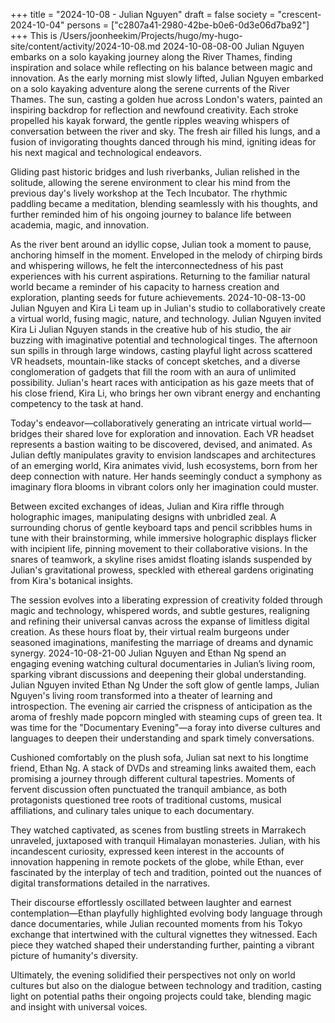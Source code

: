 +++
title = "2024-10-08 - Julian Nguyen"
draft = false
society = "crescent-2024-10-04"
persons = ["c2807a41-2980-42be-b0e6-0d3e06d7ba92"]
+++
This is /Users/joonheekim/Projects/hugo/my-hugo-site/content/activity/2024-10-08.md
2024-10-08-08-00
Julian Nguyen embarks on a solo kayaking journey along the River Thames, finding inspiration and solace while reflecting on his balance between magic and innovation.
As the early morning mist slowly lifted, Julian Nguyen embarked on a solo kayaking adventure along the serene currents of the River Thames. The sun, casting a golden hue across London's waters, painted an inspiring backdrop for reflection and newfound creativity. Each stroke propelled his kayak forward, the gentle ripples weaving whispers of conversation between the river and sky. The fresh air filled his lungs, and a fusion of invigorating thoughts danced through his mind, igniting ideas for his next magical and technological endeavors.

Gliding past historic bridges and lush riverbanks, Julian relished in the solitude, allowing the serene environment to clear his mind from the previous day's lively workshop at the Tech Incubator. The rhythmic paddling became a meditation, blending seamlessly with his thoughts, and further reminded him of his ongoing journey to balance life between academia, magic, and innovation.

As the river bent around an idyllic copse, Julian took a moment to pause, anchoring himself in the moment. Enveloped in the melody of chirping birds and whispering willows, he felt the interconnectedness of his past experiences with his current aspirations. Returning to the familiar natural world became a reminder of his capacity to harness creation and exploration, planting seeds for future achievements.
2024-10-08-13-00
Julian Nguyen and Kira Li team up in Julian's studio to collaboratively create a virtual world, fusing magic, nature, and technology.
Julian Nguyen invited Kira Li
Julian Nguyen stands in the creative hub of his studio, the air buzzing with imaginative potential and technological tinges. The afternoon sun spills in through large windows, casting playful light across scattered VR headsets, mountain-like stacks of concept sketches, and a diverse conglomeration of gadgets that fill the room with an aura of unlimited possibility. Julian's heart races with anticipation as his gaze meets that of his close friend, Kira Li, who brings her own vibrant energy and enchanting competency to the task at hand.

Today's endeavor—collaboratively generating an intricate virtual world—bridges their shared love for exploration and innovation. Each VR headset represents a bastion waiting to be discovered, devised, and animated. As Julian deftly manipulates gravity to envision landscapes and architectures of an emerging world, Kira animates vivid, lush ecosystems, born from her deep connection with nature. Her hands seemingly conduct a symphony as imaginary flora blooms in vibrant colors only her imagination could muster.

Between excited exchanges of ideas, Julian and Kira riffle through holographic images, manipulating designs with unbridled zeal. A surrounding chorus of gentle keyboard taps and pencil scribbles hums in tune with their brainstorming, while immersive holographic displays flicker with incipient life, pinning movement to their collaborative visions. In the snares of teamwork, a skyline rises amidst floating islands suspended by Julian's gravitational prowess, speckled with ethereal gardens originating from Kira's botanical insights.

The session evolves into a liberating expression of creativity folded through magic and technology, whispered words, and subtle gestures, realigning and refining their universal canvas across the expanse of limitless digital creation. As these hours float by, their virtual realm burgeons under seasoned imaginations, manifesting the marriage of dreams and dynamic synergy.
2024-10-08-21-00
Julian Nguyen and Ethan Ng spend an engaging evening watching cultural documentaries in Julian’s living room, sparking vibrant discussions and deepening their global understanding.
Julian Nguyen invited Ethan Ng
Under the soft glow of gentle lamps, Julian Nguyen's living room transformed into a theater of learning and introspection. The evening air carried the crispness of anticipation as the aroma of freshly made popcorn mingled with steaming cups of green tea. It was time for the "Documentary Evening"—a foray into diverse cultures and languages to deepen their understanding and spark timely conversations.

Cushioned comfortably on the plush sofa, Julian sat next to his longtime friend, Ethan Ng. A stack of DVDs and streaming links awaited them, each promising a journey through different cultural tapestries. Moments of fervent discussion often punctuated the tranquil ambiance, as both protagonists questioned tree roots of traditional customs, musical affiliations, and culinary tales unique to each documentary.

They watched captivated, as scenes from bustling streets in Marrakech unraveled, juxtaposed with tranquil Himalayan monasteries. Julian, with his incandescent curiosity, expressed keen interest in the accounts of innovation happening in remote pockets of the globe, while Ethan, ever fascinated by the interplay of tech and tradition, pointed out the nuances of digital transformations detailed in the narratives.

Their discourse effortlessly oscillated between laughter and earnest contemplation—Ethan playfully highlighted evolving body language through dance documentaries, while Julian recounted moments from his Tokyo exchange that intertwined with the cultural vignettes they witnessed. Each piece they watched shaped their understanding further, painting a vibrant picture of humanity's diversity.

Ultimately, the evening solidified their perspectives not only on world cultures but also on the dialogue between technology and tradition, casting light on potential paths their ongoing projects could take, blending magic and insight with universal voices.
